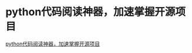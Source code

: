 # python代码阅读神器，加速掌握开源项目
[python代码阅读神器，加速掌握开源项目](https://aiwithcloud.com/2022/03/04/python%e4%bb%a3%e7%a0%81%e9%98%85%e8%af%bb%e7%a5%9e%e5%99%a8%ef%bc%8c%e5%8a%a0%e9%80%9f%e6%8e%8c%e6%8f%a1%e5%bc%80%e6%ba%90%e9%a1%b9%e7%9b%ae-2/)